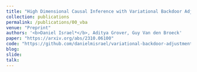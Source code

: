 ```yaml
---
title: "High Dimensional Causal Inference with Variational Backdoor Adjustment"
collection: publications
permalink: /publications/00_vba
venue: "Preprint"
authors: '<b>Daniel Israel*</b>, Aditya Grover, Guy Van den Broeck'
paper: "https://arxiv.org/abs/2310.06100"
code: "https://github.com/danielmisrael/variational-backdoor-adjustment"
blog:
slide:
talk:
---
```


